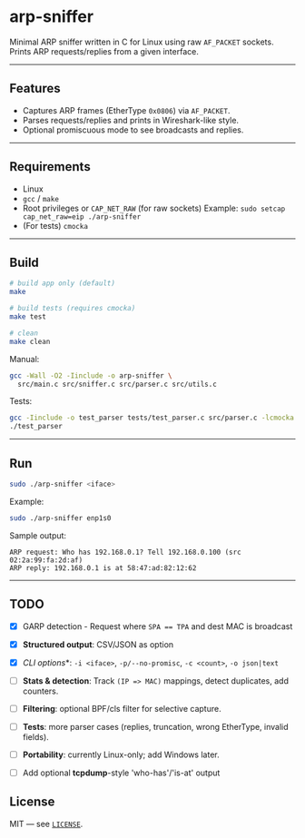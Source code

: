 # arp-sniffer

Minimal ARP sniffer written in C for Linux using raw `AF_PACKET` sockets.
Prints ARP requests/replies from a given interface.

---

## Features

* Captures ARP frames (EtherType `0x0806`) via `AF_PACKET`.
* Parses requests/replies and prints in Wireshark-like style.
* Optional promiscuous mode to see broadcasts and replies.

---

## Requirements

* Linux
* `gcc` / `make`
* Root privileges or `CAP_NET_RAW` (for raw sockets)
  Example:
  `sudo setcap cap_net_raw=eip ./arp-sniffer`
* (For tests) `cmocka`

---

## Build

```bash
# build app only (default)
make

# build tests (requires cmocka)
make test

# clean
make clean
```

Manual:

```bash
gcc -Wall -O2 -Iinclude -o arp-sniffer \
  src/main.c src/sniffer.c src/parser.c src/utils.c
```

Tests:

```bash
gcc -Iinclude -o test_parser tests/test_parser.c src/parser.c -lcmocka
./test_parser
```

---

## Run

```bash
sudo ./arp-sniffer <iface>
```

Example:

```bash
sudo ./arp-sniffer enp1s0
```

Sample output:

```
ARP request: Who has 192.168.0.1? Tell 192.168.0.100 (src 02:2a:99:fa:2d:af)
ARP reply: 192.168.0.1 is at 58:47:ad:82:12:62
```

---

## TODO

- [x] GARP detection
      - Request where `SPA == TPA` and dest MAC is broadcast
- [x] **Structured output**: CSV/JSON as option 
- [x] *CLI options**: `-i <iface>`, `-p/--no-promisc`, `-c <count>`, `-o json|text`
- [ ] **Stats & detection**: Track `(IP => MAC)` mappings, detect duplicates, add counters.
- [ ] **Filtering**: optional BPF/cls filter for selective capture.
- [ ] **Tests**: more parser cases (replies, truncation, wrong EtherType, invalid fields).
- [ ] **Portability**: currently Linux-only; add Windows later.
- [ ] Add optional **tcpdump**-style 'who-has'/'is-at' output


## License

MIT — see [`LICENSE`](./LICENSE).
